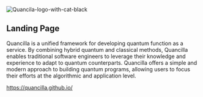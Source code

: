 ![Quancila-logo-with-cat-black ](https://user-images.githubusercontent.com/59158336/224672064-7fef6ff5-eec2-49b2-ad15-2cdfe971f534.png)

## Landing Page
Quancilla is a unified framework for developing quantum function as a service. By combining hybrid quantum and classical methods, Quancilla enables traditional software engineers to leverage their knowledge and experience to adapt to quantum counterparts. Quancilla offers a simple and modern approach to building quantum programs, allowing users to focus their efforts at the algorithmic and application level.

https://quancilla.github.io/





